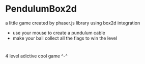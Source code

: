 # PendulumBox2d
a little game created by phaser.js library using box2d integration
* use your mouse to create a pundulum cable
* make your ball collect all the flags to win the level 
# 
4 level adictive cool game ^-^
